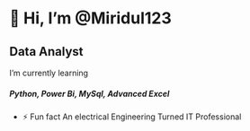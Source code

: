   # 👋 Hi, I’m @Miridul123

  ## Data Analyst
 I’m currently learning  
 ##### Python, Power Bi, MySql, Advanced Excel
- ⚡ Fun fact An electrical Engineering Turned IT Professional

<!---
Miridul123/Miridul123 is a ✨ special ✨ repository because its `README.md` (this file) appears on your GitHub profile.
You can click the Preview link to take a look at your changes.
--->
